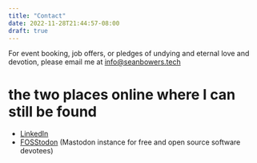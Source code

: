 ```yaml
---
title: "Contact"
date: 2022-11-28T21:44:57-08:00
draft: true
---
```


For event booking, job offers, or pledges of undying and eternal love and devotion, please email me at info@seanbowers.tech  
  
# the two places online where I can still be found
  * [LinkedIn](https://www.linkedin.com/in/seanaaronbowers/) 
  * [FOSStodon](https://fosstodon.org/@noble) (Mastodon instance for free and open source software devotees)
